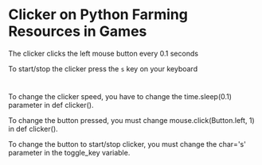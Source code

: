 # Clicker on Python Farming Resources in Games

The clicker clicks the left mouse button every 0.1 seconds

To start/stop the clicker press the `s` key on your keyboard

# 

To change the clicker speed, you have to change the time.sleep(0.1) parameter in def clicker().

To change the button pressed, you must change mouse.click(Button.left, 1) in def clicker().

To change the button to start/stop clicker, you must change the char='s' parameter in the toggle_key variable.
